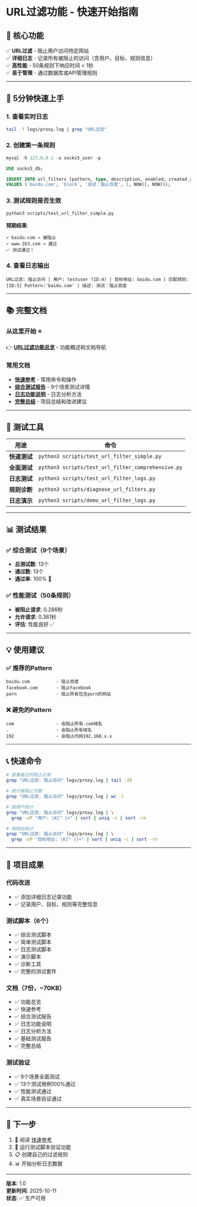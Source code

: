 # URL过滤功能 - 快速开始指南

## 🎯 核心功能

✅ **URL过滤** - 阻止用户访问特定网站  
✅ **详细日志** - 记录所有被阻止的访问（含用户、目标、规则信息）  
✅ **高性能** - 50条规则下响应时间 < 1秒  
✅ **易于管理** - 通过数据库或API管理规则  

---

## 🚀 5分钟快速上手

### 1. 查看实时日志
```bash
tail -f logs/proxy.log | grep "URL过滤"
```

### 2. 创建第一条规则
```sql
mysql -h 127.0.0.1 -u socks5_user -p

USE socks5_db;

INSERT INTO url_filters (pattern, type, description, enabled, created_at, updated_at)
VALUES ('baidu.com', 'block', '测试：阻止百度', 1, NOW(), NOW());
```

### 3. 测试规则是否生效
```bash
python3 scripts/test_url_filter_simple.py
```

**预期结果**:
```
✓ baidu.com → 被阻止
✓ www.163.com → 通过
✅ 测试通过！
```

### 4. 查看日志输出
```
URL过滤: 阻止访问 | 用户: testuser (ID:4) | 目标地址: baidu.com | 匹配规则: [ID:5] Pattern:'baidu.com' | 描述: 测试：阻止百度
```

---

## 📚 完整文档

### 从这里开始 ⭐
👉 **[URL过滤功能总览](./docs/URL过滤功能总览.md)** - 功能概述和文档导航

### 常用文档
- **[快速参考](./docs/URL过滤快速参考.md)** - 常用命令和操作
- **[综合测试报告](./docs/URL过滤综合测试报告.md)** - 9个场景测试详情
- **[日志功能说明](./docs/URL过滤日志功能说明.md)** - 日志分析方法
- **[完整总结](./docs/URL过滤功能完整总结.md)** - 项目总结和改进建议

---

## 🧪 测试工具

| 用途 | 命令 |
|------|------|
| **快速测试** | `python3 scripts/test_url_filter_simple.py` |
| **全面测试** | `python3 scripts/test_url_filter_comprehensive.py` |
| **日志测试** | `python3 scripts/test_url_filter_logs.py` |
| **规则诊断** | `python3 scripts/diagnose_url_filters.py` |
| **日志演示** | `python3 scripts/demo_url_filter_logs.py` |

---

## 📊 测试结果

### ✅ 综合测试（9个场景）
- **总测试数**: 13个
- **通过数**: 13个
- **通过率**: 100% 🎉

### ✅ 性能测试（50条规则）
- **被阻止请求**: 0.286秒
- **允许请求**: 0.381秒
- **评估**: 性能良好 ✅

---

## 💡 使用建议

### ✅ 推荐的Pattern
```
baidu.com          - 阻止百度
facebook.com       - 阻止Facebook
porn               - 阻止所有包含porn的网站
```

### ❌ 避免的Pattern
```
com                - 会阻止所有.com域名
.                  - 会阻止所有域名
192                - 会阻止内网192.168.x.x
```

---

## 📞 快速命令

```bash
# 查看最近的阻止记录
grep "URL过滤: 阻止访问" logs/proxy.log | tail -20

# 统计被阻止次数
grep "URL过滤: 阻止访问" logs/proxy.log | wc -l

# 按用户统计
grep "URL过滤: 阻止访问" logs/proxy.log | \
  grep -oP "用户: \K[^ ]+" | sort | uniq -c | sort -rn

# 按网站统计
grep "URL过滤: 阻止访问" logs/proxy.log | \
  grep -oP "目标地址: \K[^ |]+" | sort | uniq -c | sort -rn
```

---

## 🎉 项目成果

### 代码改进
- ✅ 添加详细日志记录功能
- ✅ 记录用户、目标、规则等完整信息

### 测试脚本（6个）
- ✅ 综合测试脚本
- ✅ 简单测试脚本
- ✅ 日志测试脚本
- ✅ 演示脚本
- ✅ 诊断工具
- ✅ 完整的测试套件

### 文档（7份，~70KB）
- ✅ 功能总览
- ✅ 快速参考
- ✅ 综合测试报告
- ✅ 日志功能说明
- ✅ 日志分析方法
- ✅ 基础测试报告
- ✅ 完整总结

### 测试验证
- ✅ 9个场景全面测试
- ✅ 13个测试用例100%通过
- ✅ 性能测试通过
- ✅ 真实场景验证通过

---

## 🔗 下一步

1. 📖 阅读 [快速参考](./docs/URL过滤快速参考.md)
2. 🧪 运行测试脚本验证功能
3. 📋 创建自己的过滤规则
4. 📊 开始分析日志数据

---

**版本**: 1.0  
**更新时间**: 2025-10-11  
**状态**: ✅ 生产可用

